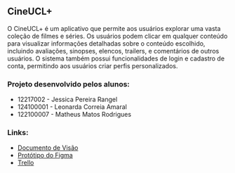## CineUCL+

O CineUCL+ é um aplicativo que permite aos usuários explorar uma vasta coleção de filmes e séries. Os usuários podem clicar em qualquer conteúdo para visualizar informações detalhadas sobre o conteúdo escolhido, incluindo avaliações, sinopses, elencos, trailers, e comentários de outros usuários. O sistema também possui funcionalidades de login e cadastro de conta, permitindo aos usuários criar perfis personalizados.

### Projeto desenvolvido pelos alunos:
- 12217002 - Jessica Pereira Rangel
- 124100001 - Leonarda Correia Amaral
- 122100007 - Matheus Matos Rodrigues

### Links:
- [Documento de Visão](https://docs.google.com/document/d/1XExbdPSp8uXpwtxF3F9pGmvCrFfd38O3D2ZAF4je6nQ/edit#heading=h.8ioi87sqic2s)
- [Protótipo do Figma](https://www.figma.com/design/RIyuuiA952N1rjERpuV4wj/CineUCL%2B?node-id=0-1&t=DYzPcVau4ij74aIp-0)
- [Trello](https://trello.com/b/UkmSnPfC/app-mobile)
